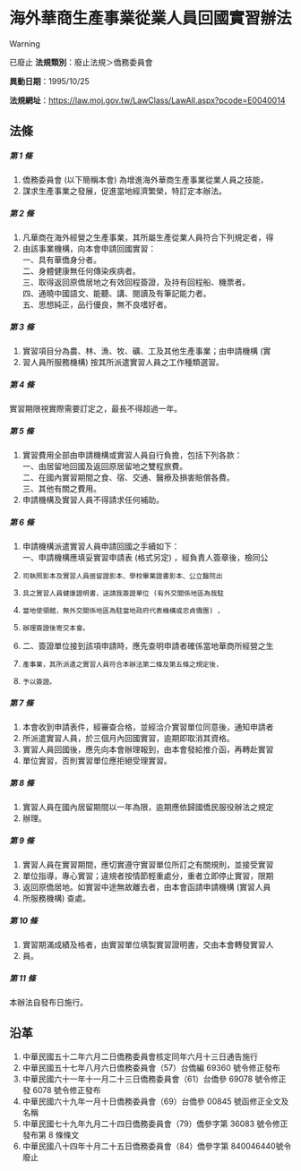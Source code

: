 # 海外華商生產事業從業人員回國實習辦法


> [!WARNING]
> 已廢止
**法規類別**：廢止法規＞僑務委員會

**異動日期**：1995/10/25  

**法規網址**：https://law.moj.gov.tw/LawClass/LawAll.aspx?pcode=E0040014



## 法條
##### 第 1 條
1. 僑務委員會 (以下簡稱本會) 為增進海外華商生產事業從業人員之技能，
1. 謀求生產事業之發展，促進當地經濟繁榮，特訂定本辦法。

##### 第 2 條
1. 凡華商在海外經營之生產事業，其所屬生產從業人員符合下列規定者，得
1. 由該事業機構，向本會申請回國實習：  
一、具有華僑身分者。  
二、身體健康無任何傳染疾病者。  
三、取得返回原僑居地之有效回程簽證，及持有回程船、機票者。  
四、通曉中國語文、能聽、講、閱讀及有筆記能力者。  
五、思想純正，品行優良，無不良嗜好者。

##### 第 3 條
1. 實習項目分為農、林、漁、牧、礦、工及其他生產事業；由申請機構 (實
1. 習人員所服務機構) 按其所派遣實習人員之工作種類選習。

##### 第 4 條
實習期限視實際需要訂定之，最長不得超過一年。

##### 第 5 條
1. 實習費用全部由申請機構或實習人員自行負擔，包括下列各款：  
一、由居留地回國及返回原居留地之雙程旅費。  
二、在國內實習期間之食、宿、交通、醫療及損害賠償各費。  
三、其他有關之費用。
1. 申請機構及實習人員不得請求任何補助。

##### 第 6 條
1. 申請機構派遣實習人員申請回國之手續如下：  
一、申請機構應填妥實習申請表 (格式另定) ，經負責人簽章後，檢同公
1.     司執照影本及實習人員居留證影本、學校畢業證書影本、公立醫院出
1.     具之實習人員健康證明書，送請我簽證單位 (有外交關係地區為我駐
1.     當地使領館，無外交關係地區為駐當地政府代表機構或忠貞僑團) ，
1.     辦理簽證後寄交本會。
1. 二、簽證單位接到該項申請時，應先查明申請者確係當地華商所經營之生
1.     產事業，其所派遣之實習人員符合本辦法第二條及第五條之規定後，
1.     予以簽證。

##### 第 7 條
1. 本會收到申請表件，經審查合格，並經洽介實習單位同意後，通知申請者
1. 所派遣實習人員，於三個月內回國實習，逾期即取消其資格。
1. 實習人員回國後，應先向本會辦理報到，由本會發給推介函，再轉赴實習
1. 單位實習，否則實習單位應拒絕受理實習。

##### 第 8 條
1. 實習人員在國內居留期間以一年為限，逾期應依歸國僑民服役辦法之規定
1. 辦理。

##### 第 9 條
1. 實習人員在實習期間，應切實遵守實習單位所訂之有關規則，並接受實習
1. 單位指導，專心實習；違規者按情節輕重處分，重者立即停止實習，限期
1. 返回原僑居地。如實習中途無故離去者，由本會函請申請機構 (實習人員
1. 所服務機構) 查處。

##### 第 10 條
1. 實習期滿成績及格者，由實習單位填製實習證明書，交由本會轉發實習人
1. 員。

##### 第 11 條
本辦法自發布日施行。

## 沿革
1. 中華民國五十二年六月二日僑務委員會核定同年六月十三日通告施行
1. 中華民國五十七年八月六日僑務委員會（57）台僑編 69360  號令修正發布
1. 中華民國六十一年十一月二十三日僑務委員會（61）台僑參 69078  號令修正發 6078 號令修正發布
1. 中華民國六十九年一月十日僑務委員會（69）台僑參 00845  號函修正全文及名稱
1. 中華民國七十九年九月二十四日僑務委員會（79）僑參字第 36083  號令修正發布第 8  條條文
1. 中華民國八十四年十月二十五日僑務委員會（84）僑參字第 840046440號令廢止
